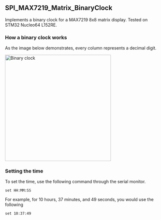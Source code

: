 ## SPI_MAX7219_Matrix_BinaryClock 
Implements a binary clock for a MAX7219 8x8 matrix display. Tested on STM32 Nucleo64 L152RE.

### How a binary clock works
As the image below demonstrates, every column represents a decimal digit.

<a title="Alexander Jones &amp; Eric Pierce, CC BY-SA 3.0 &lt;http://creativecommons.org/licenses/by-sa/3.0/&gt;, via Wikimedia Commons" href="https://commons.wikimedia.org/wiki/File:Binary_clock.png"><img width="350" alt="Binary clock" src="https://upload.wikimedia.org/wikipedia/commons/thumb/7/72/Binary_clock.png/512px-Binary_clock.png?20060605215758"></a>

### Setting the time
To set the time, use the following command through the serial monitor.
```shell
set HH:MM:SS
```
For example, for 10 hours, 37 minutes, and 49 seconds, you would use the following
```shell
set 10:37:49
```
